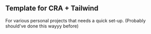 ## Template for CRA + Tailwind

For various personal projects that needs a quick set-up. (Probably should've done this wayyy before)